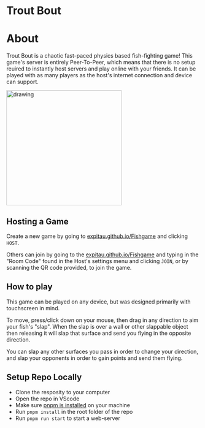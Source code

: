 # Trout Bout

# About
Trout Bout is a chaotic fast-paced physics based fish-fighting game!
This game's server is entirely Peer-To-Peer, which means that there is no setup reuired to instantly host servers and play online
with your friends. It can be played with as many players as the host's internet connection and device can support.

<img src="https://github-production-user-asset-6210df.s3.amazonaws.com/22671898/260339595-45259d5f-fb82-4aae-b746-d2c99bf5cd9a.png" alt="drawing" width="300"/>


## Hosting a Game

Create a new game by going to [expitau.github.io/Fishgame](https://expitau.github.io/Fishgame) and clicking `HOST`.

Others can join by going to the [expitau.github.io/Fishgame](https://expitau.github.io/Fishgame) and typing in the 
"Room Code" found in the Host's settings menu and clicking `JOIN`, or by scanning the QR code provided, to join the game.

## How to play

This game can be played on any device, but was designed primarily with touchscreen in mind.

To move, press/click down on your mouse, then drag in any direction to aim your fish's "slap".
When the slap is over a wall or other slappable object then releasing it will slap that
surface and send you flying in the opposite direction.

You can slap any other surfaces you pass in order to change your direction, and slap your
opponents in order to gain points and send them flying.

## Setup Repo Locally

- Clone the resposity to your computer
- Open the repo in VScode
- Make sure [pnpm is installed](https://pnpm.io/installation) on your machine
- Run `pnpm install` in the root folder of the repo
- Run `pnpm run start` to start a web-server
